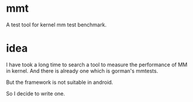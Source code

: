# mmt
A test tool for kernel mm test benchmark.

# idea
I have took a long time to search a tool to measure the performance of
MM in kernel. And there is already one which is gorman's mmtests.

But the framework is not suitable in android.

So I decide to write one.
